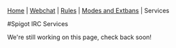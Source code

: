 [Home](index.php) | [Webchat](iris/) | [Rules](rules.php) | [Modes and Extbans](modes.php) | Services

#Spigot IRC Services

We're still working on this page, check back soon!